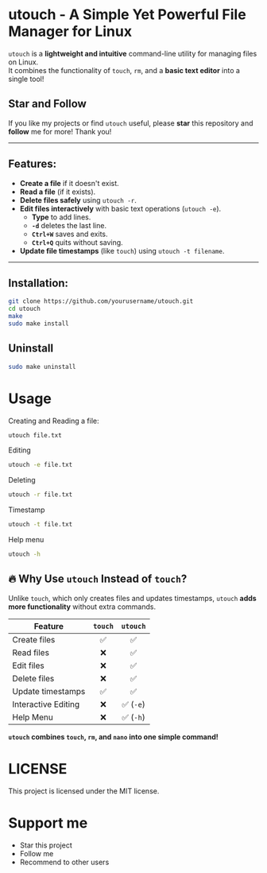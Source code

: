 # utouch - A Simple Yet Powerful File Manager for Linux

`utouch` is a **lightweight and intuitive** command-line utility for managing files on Linux.  
It combines the functionality of `touch`, `rm`, and a **basic text editor** into a single tool!

## Star and Follow
If you like my projects or find `utouch` useful, please **star** this repository and **follow** me for more! Thank you!

---

## Features:
- **Create a file** if it doesn't exist.
- **Read a file** (if it exists).
- **Delete files safely** using `utouch -r`.
- **Edit files interactively** with basic text operations (`utouch -e`).
  - **Type** to add lines.
  - **`-d`** deletes the last line.
  - **`Ctrl+W`** saves and exits.
  - **`Ctrl+Q`** quits without saving.
- **Update file timestamps** (like `touch`) using `utouch -t filename`.

---

## Installation:
```bash
git clone https://github.com/yourusername/utouch.git
cd utouch
make
sudo make install
```
## Uninstall
```bash
sudo make uninstall
```


# Usage
Creating and Reading a file:
```bash
utouch file.txt
```
Editing
```bash
utouch -e file.txt
```
Deleting
```bash
utouch -r file.txt
```
Timestamp
```bash
utouch -t file.txt
```
Help menu
```bash
utouch -h
```

## 🔥 Why Use `utouch` Instead of `touch`?

Unlike `touch`, which only creates files and updates timestamps, `utouch` **adds more functionality** without extra commands.

| Feature             | `touch` | `utouch` |
|---------------------|:------:|:--------:|
| Create files        | ✅     | ✅       |
| Read files         | ❌     | ✅       |
| Edit files         | ❌     | ✅       |
| Delete files       | ❌     | ✅       |
| Update timestamps  | ✅     | ✅       |
| Interactive Editing | ❌     | ✅ (`-e`) |
| Help Menu          | ❌     | ✅ (`-h`) |

**`utouch` combines `touch`, `rm`, and `nano` into one simple command!**

# LICENSE
This project is licensed under the MIT license.

# Support me
- Star this project
- Follow me
- Recommend to other users
